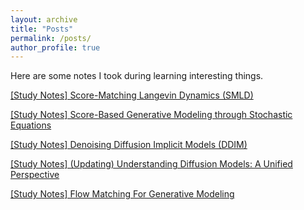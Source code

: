 ```yaml
---
layout: archive
title: "Posts"
permalink: /posts/
author_profile: true
---
```


Here are some notes I took during learning interesting things.

<a href="http://ajay0422.github.io/files/Score-Matching_Langevin_Dynamics_(SMLD).html" target="_blank">[Study Notes] Score-Matching Langevin Dynamics (SMLD)</a>

<a href="http://ajay0422.github.io/files/Score-Based_Generative_Modeling_through_Stochastic_Differential_Equations.html" target="_blank">[Study Notes] Score-Based Generative Modeling through Stochastic Equations</a>

<a href="http://ajay0422.github.io/files/Denoising Diffusion Implicit Models (DDIM).html" target="_blank">[Study Notes] Denoising Diffusion Implicit Models (DDIM)</a>

<a href="http://ajay0422.github.io/files/Understanding Diffusion Models: A Unified Perspective.html" target="_blank">[Study Notes] (Updating) Understanding Diffusion Models: A Unified Perspective</a>

<a href="http://ajay0422.github.io/files/Flow Matching For Generative Modeling.html" target="_blank">[Study Notes] Flow Matching For Generative Modeling</a>